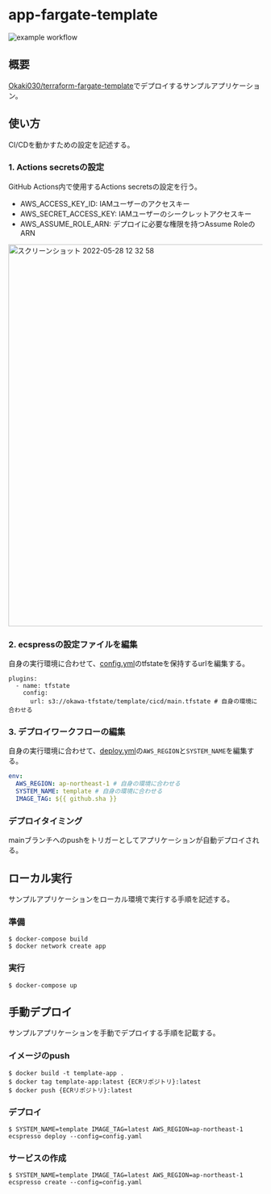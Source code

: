# app-fargate-template
![example workflow](https://github.com/Okaki030/app-fargate-template/actions/workflows/deploy.yml/badge.svg)

## 概要
[Okaki030/terraform-fargate-template](https://github.com/Okaki030/terraform-fargate-template)でデプロイするサンプルアプリケーション。

## 使い方
CI/CDを動かすための設定を記述する。

### 1. Actions secretsの設定
GitHub Actions内で使用するActions secretsの設定を行う。

- AWS_ACCESS_KEY_ID: IAMユーザーのアクセスキー 
- AWS_SECRET_ACCESS_KEY: IAMユーザーのシークレットアクセスキー
- AWS_ASSUME_ROLE_ARN: デプロイに必要な権限を持つAssume RoleのARN

<img width="757" alt="スクリーンショット 2022-05-28 12 32 58" src="https://user-images.githubusercontent.com/36916494/170808323-99f6aadb-e225-4128-a76d-173196dc93b1.png">

### 2. ecspressの設定ファイルを編集
自身の実行環境に合わせて、[config.yml](https://github.com/Okaki030/app-fargate-template/blob/main/ecspresso/config.yaml)のtfstateを保持するurlを編集する。

```
plugins:
  - name: tfstate
    config:
      url: s3://okawa-tfstate/template/cicd/main.tfstate # 自身の環境に合わせる
```

### 3. デプロイワークフローの編集
自身の実行環境に合わせて、[deploy.yml](https://github.com/Okaki030/app-fargate-template/blob/main/.github/workflows/deploy.yml)の`AWS_REGION`と`SYSTEM_NAME`を編集する。

```ecspress/deploy.yml
env:
  AWS_REGION: ap-northeast-1 # 自身の環境に合わせる
  SYSTEM_NAME: template # 自身の環境に合わせる
  IMAGE_TAG: ${{ github.sha }}
```

### デプロイタイミング
mainブランチへのpushをトリガーとしてアプリケーションが自動デプロイされる。

## ローカル実行
サンプルアプリケーションをローカル環境で実行する手順を記述する。

### 準備

```
$ docker-compose build
$ docker network create app
```

### 実行

```
$ docker-compose up
```

## 手動デプロイ
サンプルアプリケーションを手動でデプロイする手順を記載する。

### イメージのpush

```
$ docker build -t template-app .
$ docker tag template-app:latest {ECRリポジトリ}:latest
$ docker push {ECRリポジトリ}:latest
```

### デプロイ

```
$ SYSTEM_NAME=template IMAGE_TAG=latest AWS_REGION=ap-northeast-1 ecspresso deploy --config=config.yaml
```

### サービスの作成

```
$ SYSTEM_NAME=template IMAGE_TAG=latest AWS_REGION=ap-northeast-1 ecspresso create --config=config.yaml 
```
